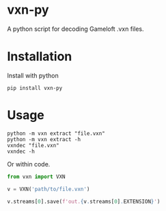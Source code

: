 # vxn-py
 A python script for decoding Gameloft .vxn files.

# Installation

Install with python

```shell
pip install vxn-py
```

# Usage

```shell
python -m vxn extract "file.vxn"
python -m vxn extract -h
vxndec "file.vxn"
vxndec -h
```

Or within code.

```python
from vxn import VXN

v = VXN('path/to/file.vxn')

v.streams[0].save(f'out.{v.streams[0].EXTENSION}')
```
